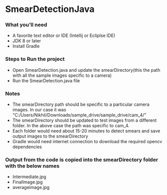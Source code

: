 # SmearDetectionJava


### What you’ll need
+ A favorite text editor or IDE (Intellij or Ecliplse IDE)
+ JDK 8 or later
+ Install Gradle


### Steps to Run the project 
+ Open SmearDetection.java and update the smearDirectory(this the path with all the sample images specific to a camera)
+ Run the SmearDetection.java file 

### Notes
+ The smearDirectory path should be specific to a particular camera images. In our case it was "C:/Users/Nikhil/Downloads/sample_drive/sample_drive/cam_4/"
+ The smearDirectory should be updated to test images from a different folder. In the above case the path was specific to cam_4.
+ Each folder would need about 15-20 minutes to detect smears and save output images to the smearDirectory
+ Gradle would need internet connection to download the required opencv dependencies

### Output from the code is copied into the smearDirectory folder with the below names
+ Intermediate.jpg
+ FinalImage.jpg
+ averageimage.jpg

